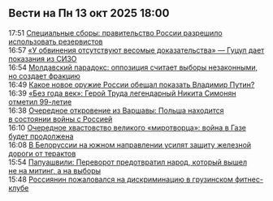 <h2>Вести на Пн 13 окт 2025 18:00</h2><!--2025-10-13 17:51:00-->
<div class="rssn">
  <div><span class="smaller gray hspace">17:51</span> <a class="nodecor" href="https://eadaily.com/ru/news/2025/10/13/specialnye-sbory-pravitelstvo-rossii-razreshilo-ispolzovat-rezervistov">Специальные сборы: правительство России разрешило использовать резервистов</a></div>
</div>
<div class="rssn">
  <div><span class="smaller gray hspace">16:57</span> <a class="nodecor" href="https://eadaily.com/ru/news/2025/10/13/u-obvineniya-otsutstvuyut-vesomye-dokazatelstva-gucul-daet-pokazaniya-iz-sizo">«У обвинения отсутствуют весомые доказательства» — Гуцул дает показания из СИЗО</a></div>
</div>
<div class="rssn">
  <div><span class="smaller gray hspace">16:54</span> <a class="nodecor" href="https://eadaily.com/ru/news/2025/10/13/moldavskiy-paradoks-oppoziciya-schitaet-vybory-nezakonnymi-no-sozdaet-frakciyu">Молдавский парадокс: оппозиция считает выборы незаконными, но создает фракцию</a></div>
</div>
<div class="rssn">
  <div><span class="smaller gray hspace">16:49</span> <a class="nodecor" href="https://eadaily.com/ru/news/2025/10/13/kakoe-novoe-oruzhie-rossii-obeshchal-pokazat-vladimir-putin">Какое новое оружие России обещал показать Владимир Путин?</a></div>
</div>
<div class="rssn">
  <div><span class="smaller gray hspace">16:39</span> <a class="nodecor" href="https://eadaily.com/ru/news/2025/10/13/bez-goda-vek-geroy-truda-legendarnyy-nikita-simonyan-otmetil-99-letie">«Без года век»: Герой Труда легендарный Никита Симонян отметил 99-летие</a></div>
</div>
<div class="rssn">
  <div><span class="smaller gray hspace">16:38</span> <a class="nodecor" href="https://eadaily.com/ru/news/2025/10/13/ocherednoe-otkrovenie-iz-varshavy-polsha-nahoditsya-v-sostoyanii-voyny-s-rossiey">Очередное откровение из Варшавы: Польша находится в состоянии войны с Россией</a></div>
</div>
<div class="rssn">
  <div><span class="smaller gray hspace">16:10</span> <a class="nodecor" href="https://eadaily.com/ru/news/2025/10/13/ocherednoe-hvastovstvo-velikogo-mirotvorca-voyna-v-gaze-budet-prodolzhena">Очередное хвастовство великого «миротворца»: война в Газе будет продолжена</a></div>
</div>
<div class="rssn">
  <div><span class="smaller gray hspace">16:08</span> <a class="nodecor" href="https://eadaily.com/ru/news/2025/10/13/v-belorussii-na-yuzhnom-napravlenii-usilyat-zashchitu-zheleznoy-dorogi-ot-teraktov">В Белоруссии на южном направлении усилят защиту железной дороги от терактов</a></div>
</div>
<div class="rssn">
  <div><span class="smaller gray hspace">15:54</span> <a class="nodecor" href="https://eadaily.com/ru/news/2025/10/13/papuashvili-perevorot-predotvratil-narod-kotoryy-vyshel-ne-na-miting-a-na-vybory">Папуашвили: Переворот предотвратил народ, который вышел не на митинг, а на выборы</a></div>
</div>
<div class="rssn">
  <div><span class="smaller gray hspace">15:48</span> <a class="nodecor" href="https://eadaily.com/ru/news/2025/10/13/rossiyanin-pozhalovalsya-na-diskriminaciyu-v-gruzinskom-fitnes-klube">Россиянин пожаловался на дискриминацию в грузинском фитнес-клубе</a></div>
</div><div class="rssurl gray smaller" style="display:none">https://eadaily.com/ru/rss/index.xml</div>